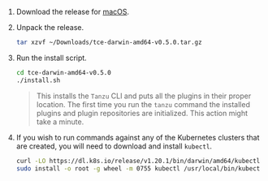 1. Download the release for [macOS](https://github.com/vmware-tanzu/tce/releases/download/v0.5.0/tce-darwin-amd64-v0.5.0.tar.gz).

1. Unpack the release.

    ```sh
    tar xzvf ~/Downloads/tce-darwin-amd64-v0.5.0.tar.gz
    ```

1. Run the install script.

    ```sh
    cd tce-darwin-amd64-v0.5.0
    ./install.sh
    ```

    > This installs the `Tanzu` CLI and puts all the plugins in their proper location.
    > The first time you run the `tanzu` command the installed plugins and plugin repositories are initialized. This action might take a minute.

1. If you wish to run commands against any of the Kubernetes clusters that are created, you will need to download and install `kubectl`.

    ```sh
    curl -LO https://dl.k8s.io/release/v1.20.1/bin/darwin/amd64/kubectl
    sudo install -o root -g wheel -m 0755 kubectl /usr/local/bin/kubectl
    ```
